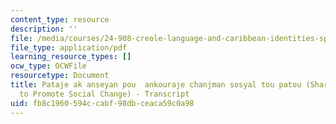 ```yaml
---
content_type: resource
description: ''
file: /media/courses/24-908-creole-language-and-caribbean-identities-spring-2017/fb8c1960594ccabf98dbceaca59c0a98_MIT24_908S17_Sharing_with_Teachers_Creole_300k.pdf
file_type: application/pdf
learning_resource_types: []
ocw_type: OCWFile
resourcetype: Document
title: Pataje ak anseyan pou  ankouraje chanjman sosyal tou patou (Sharing with Teachers
  to Promote Social Change) - Transcript
uid: fb8c1960-594c-cabf-98db-ceaca59c0a98
---
```


